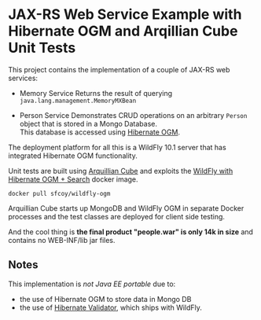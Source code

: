 JAX-RS Web Service Example with Hibernate OGM and Arqillian Cube Unit Tests
===

This project contains the implementation of a couple of JAX-RS web services:

 * Memory Service
   Returns the result of querying `java.lang.management.MemoryMXBean`
   
 * Person Service
   Demonstrates CRUD operations on an arbitrary `Person` object that is stored
   in a Mongo Database.   
   This database is accessed using [Hibernate OGM](http://hibernate.org/ogm/).

The deployment platform for all this is a WildFly 10.1 server that has integrated 
Hibernate OGM functionality.

Unit tests are built using [Arquillian Cube](http://arquillian.org/arquillian-cube/)
and exploits the [WildFly with Hibernate OGM + Search](https://hub.docker.com/r/sfcoy/wildfly-ogm/)
docker image.

    docker pull sfcoy/wildfly-ogm

Arquillian Cube starts up MongoDB and WildFly OGM in separate Docker processes and the test
classes are deployed for client side testing.

And the cool thing is **the final product "people.war" is only 14k in size** and contains no WEB-INF/lib jar files.

Notes
--

This implementation is *not Java EE portable* due to:

 * the use of Hibernate OGM to store data in Mongo DB
 * the use of [Hibernate Validator](http://hibernate.org/validator/), which ships with WildFly.


 

 
